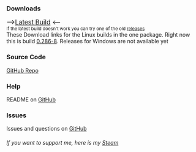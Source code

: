 <html lang="en"><head></head><body><link rel="icon" type="image/png" href="https://raw.githubusercontent.com/Arturium-Browser/arturium-browser/arturium-browser/arturium-browser/arturium.png"/>
<h3>Downloads</h3>
<div style="font-size:larger">--&gt;<a href="https://github.com/Arturium-Browser/arturium-browser/releases/tag/v0.286-8">Latest Build</a> &lt;--</div>
<div style="font-size:smaller">If the latest build doesn't work you can try one of the old <a href="https://github.com/Arturium-Browser/arturium-browser/releases">releases</a></div>

<div>These Download links for the Linux builds in the one package. Right now this is build <a href="https://github.com/Arturium-Browser/arturium-browser/releases/tag/v0.286-8">0.286-8</a>. Releases for Windows are not available yet</div>

<h3>Source Code</h3>
<div><a href="https://github.com/Arturium-Browser/arturium-browser">GitHub Repo</a></div>

<h3>Help</h3>
<div>README on <a href="https://github.com/Arturium-Browser/arturium-browser/blob/arturium-browser/README.md">GitHub</a></div>

<h3>Issues</h3>
<div>Issues and questions on <a href="https://github.com/Arturium-Browser/arturium-browser/issues">GitHub</a></div>

<div><h6>If you want to support me, here is my <a href="https://steamcommunity.com/id/arturmes">Steam</a></h6></div>

</body></html>
